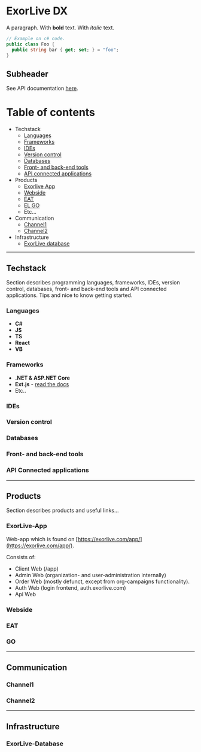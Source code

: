 # ExorLive DX

A paragraph. With **bold** text. With _italic_ text.

```csharp
// Example on c# code.
public class Foo {
  public string bar { get; set; } = "foo";
}
```

## Subheader

See API documentation [here](https://exorlive.github.io/github_pages_test/exorlive_restapi).

# Table of contents

- Techstack
  - [Languages](#languages)
  - [Frameworks](#frameworks)
  - [IDEs](#ides)
  - [Version control](#version-control)
  - [Databases](#databases)
  - [Front- and back-end tools](#front--and-back-end-tools)
  - [API connected applications](#api-connected-applications)
- Products
    - [Exorlive App](#exorlive-app)
    - [Webside](#webside)
    - [EAT](#eat)
    - [EL GO](#go)
    - Etc...
- Communication
    - [Channel1](#channel1)
    - [Channel2](#channel2)
- Infrastructure
    - [ExorLive database](#exorlive-database) 

***

## Techstack

Section describes programming languages, frameworks, IDEs, version control, databases, front- and back-end tools and API connected applications. Tips and nice to know getting started.

### Languages

- **C#**
- **JS**
- **TS**
- **React**
- **VB**

### Frameworks

- **.NET & ASP.NET Core**
- **Ext.js** - [read the docs](https://docs.sencha.com/extjs/3.4.0/)
- Etc..

### IDEs

### Version control

### Databases

### Front- and back-end tools

### API Connected applications

***

## Products

Section describes products and useful links...

### ExorLive-App
Web-app which is found on [https://exorlive.com/app/](https://exorlive.com/app/).

Consists of:
- Client Web (/app)
- Admin Web (organization- and user-administration internally)
- Order Web (mostly defunct, except from org-campaigns functionality).
- Auth Web (login frontend, auth.exorlive.com)
- Api Web

### Webside

### EAT

### GO

***

## Communication

### Channel1

### Channel2

***

## Infrastructure

### ExorLive-Database

